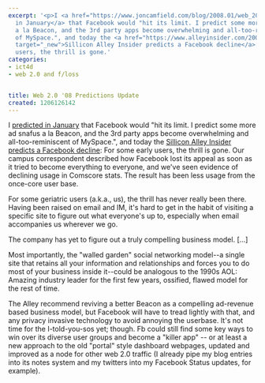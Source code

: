 ```yaml
---
excerpt: '<p>I <a href="https://www.joncamfield.com/blog/2008.01/web_20_08.html">predicted
  in January</a> that Facebook would "hit its limit. I predict some more ad snafus
  a la Beacon, and the 3rd party apps become overwhelming and all-too-reminiscent
  of MySpace.", and today the <a href="https://www.alleyinsider.com/2008/3/facebook_the_next_aol_"
  target="_new">Sillicon Alley Insider predicts a Facebook decline</a>: For some early
  users, the thrill is gone.'
categories:
- ict4d
- web 2.0 and f/loss


title: Web 2.0 '08 Predictions Update
created: 1206126142
---
```

<p>I <a href="https://www.joncamfield.com/blog/2008.01/web_20_08.html">predicted in January</a> that Facebook would "hit its limit. I predict some more ad snafus a la Beacon, and the 3rd party apps become overwhelming and all-too-reminiscent of MySpace.", and today the <a href="https://www.alleyinsider.com/2008/3/facebook_the_next_aol_" target="_new">Sillicon Alley Insider predicts a Facebook decline</a>: For some early users, the thrill is gone. Our campus correspondent described how Facebook lost its appeal as soon as it tried to become everything to everyone, and we've seen evidence of declining usage in Comscore stats. The result has been less usage from the once-core user base.</p>

<p>For some geriatric users (a.k.a., us), the thrill has never really been there. Having been raised on email and IM, it's hard to get in the habit of visiting a specific site to figure out what everyone's up to, especially when email accompanies us wherever we go.</p>

<p>The company has yet to figure out a truly compelling business model. [...]</p>

<p>Most importantly, the "walled garden" social networking model--a single site that retains all your information and relationships and forces you to do most of your business inside it--could be analogous to the 1990s AOL: Amazing industry leader for the first few years, ossified, flawed model for the rest of time.</p>

<p>The Alley recommend reviving a better Beacon as a compelling ad-revenue based business model, but Facebook will have to tread lightly with that, and any privacy invasive technology to avoid annoying the userbase.    It's not time for the I-told-you-sos yet; though.  Fb could still find some key ways to win over its diverse user groups and become a "killer app" -- or at least a new approach to the old "portal" style dashboard webpages, updated and improved as a node for other web 2.0 traffic (I already pipe my blog entries into its notes system and my twitters into my Facebook Status updates, for example).<br />
</p>
